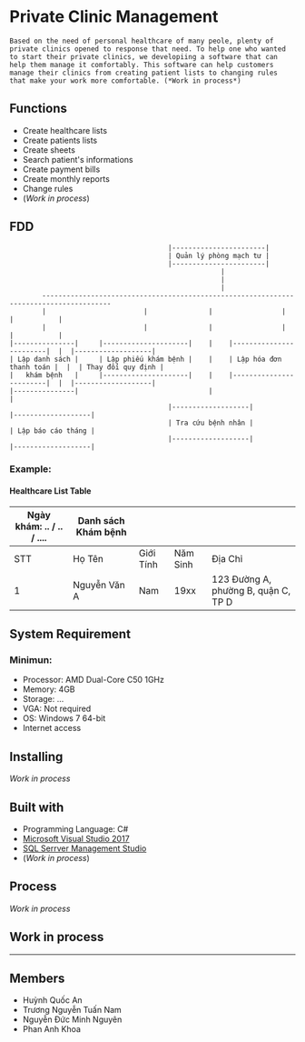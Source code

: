 # Private Clinic Management

`
Based on the need of personal healthcare of many peole, plenty of private clinics opened to response that need.
To help one who wanted to start their private clinics, we developiing a software that can help them manage it comfortably.
This software can help customers manage their clinics from creating patient lists to changing rules that make your work more comfortable. (*Work in process*)
`

## Functions
- Create healthcare lists
- Create patients lists
- Create sheets
- Search patient's informations
- Create payment bills
- Create monthly reports
- Change rules
- (*Work in process*)

## FDD
```
                                       |-----------------------|
                                       | Quản lý phòng mạch tư |
                                       |-----------------------|
                                                    |
                                                    |
                                                    |
        ---------------------------------------------------------------------------------------
        |                        |               |                 |              |           |
        |                        |               |                 |              |           |
|---------------|     |---------------------|    |    |------------------------|  |  |-------------------|
| Lập danh sách |     | Lập phiếu khám bệnh |    |    | Lập hóa đơn thanh toán |  |  | Thay đổi quy định |
|   khám bệnh   |     |---------------------|    |    |------------------------|  |  |-------------------|
|---------------|                                |                                |
                                       |-------------------|            |-------------------|
                                       | Tra cứu bệnh nhân |            | Lập báo cáo tháng |
                                       |-------------------|            |-------------------|
```

### Example:
#### Healthcare List Table
| Ngày khám: .. / .. / .... | Danh sách Khám bệnh |   |   |   |
| ------------------------- | ------------------- | - | - | - |
|          STT          |    Họ Tên    | Giới Tính | Năm Sinh |              Địa Chỉ                |
|           1           | Nguyễn Văn A |    Nam    |   19xx   | 123 Đường A, phường B, quận C, TP D |

## System Requirement
### Minimun:
- Processor: AMD Dual-Core C50 1GHz
- Memory: 4GB
- Storage: ...
- VGA: Not required
- OS: Windows 7 64-bit
- Internet access

## Installing
*Work in process*

## Built with 
- Programming Language: C#
- [Microsoft Visual Studio 2017 ](https://visualstudio.microsoft.com/)
- [SQL Serrver Management Studio](https://www.microsoft.com/en-us/sql-server/sql-server-downloads)
- (*Work in process*)

## Process
*Work in process*

## Work in process
----------------------------

## Members
- Huỳnh Quốc An
- Trương Nguyễn Tuấn Nam
- Nguyễn Đức Minh Nguyên
- Phan Anh Khoa
